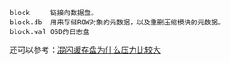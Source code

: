 ```
block     链接向数据盘。
block.db  用来存储ROW对象的元数据，以及重删压缩模块的元数据。
block.wal OSD的日志盘
```
还可以参考：[混闪缓存盘为什么压力比较大](store/2021/202110混闪缓存盘为什么压力比较大.md)
